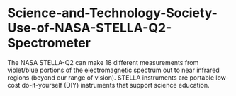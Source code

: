 # Science-and-Technology-Society-Use-of-NASA-STELLA-Q2-Spectrometer
The NASA STELLA-Q2 can make 18 different measurements from violet/blue portions of the electromagnetic spectrum out to near infrared regions (beyond our range of vision). STELLA instruments are portable low-cost do-it-yourself (DIY) instruments that support science education.
